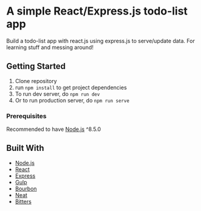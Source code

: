 # A simple React/Express.js todo-list app

Build a todo-list app with react.js using express.js to serve/update data. For learning stuff and messing around!

## Getting Started

1. Clone repository
2. run `npm install` to get project dependencies
3. To run dev server, do `npm run dev`
4. Or to run production server, do `npm run serve`

### Prerequisites

Recommended to have [Node.js](https://github.com/nodejs/node) ^8.5.0

## Built With

* [Node.js](https://github.com/nodejs/node)
* [React](https://github.com/facebook/react)
* [Express](https://github.com/expressjs/express)
* [Gulp](https://github.com/gulpjs/gulp)
* [Bourbon](https://github.com/thoughtbot/bourbon)
* [Neat](https://github.com/thoughtbot/neat)
* [Bitters](https://github.com/thoughtbot/bitters)